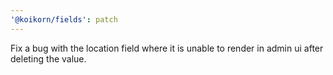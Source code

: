 ```yaml
---
'@koikorn/fields': patch
---
```


Fix a bug with the location field where it is unable to render in admin ui after deleting the value.
